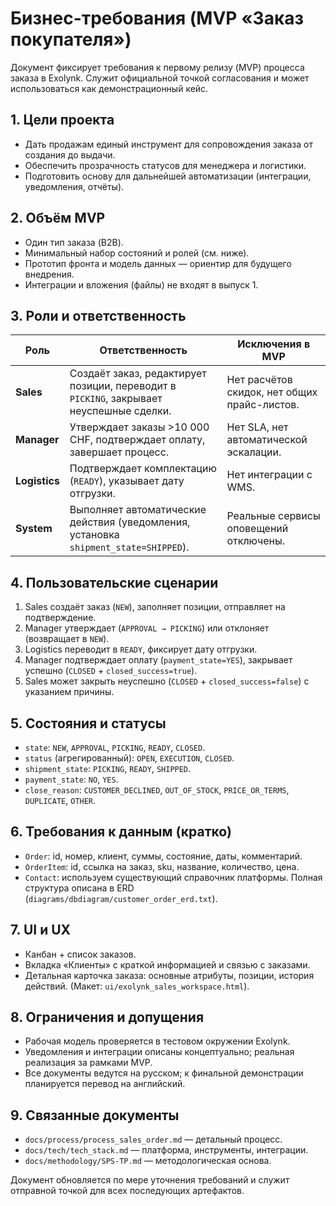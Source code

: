 ﻿# Бизнес-требования (MVP «Заказ покупателя»)

Документ фиксирует требования к первому релизу (MVP) процесса заказа в Exolynk. Служит официальной точкой согласования и может использоваться как демонстрационный кейс.

## 1. Цели проекта
- Дать продажам единый инструмент для сопровождения заказа от создания до выдачи.
- Обеспечить прозрачность статусов для менеджера и логистики.
- Подготовить основу для дальнейшей автоматизации (интеграции, уведомления, отчёты).

## 2. Объём MVP
- Один тип заказа (B2B).
- Минимальный набор состояний и ролей (см. ниже).
- Прототип фронта и модель данных — ориентир для будущего внедрения.
- Интеграции и вложения (файлы) не входят в выпуск 1.

## 3. Роли и ответственность
| Роль | Ответственность | Исключения в MVP |
| --- | --- | --- |
| **Sales** | Создаёт заказ, редактирует позиции, переводит в `PICKING`, закрывает неуспешные сделки. | Нет расчётов скидок, нет общих прайс-листов. |
| **Manager** | Утверждает заказы >10 000 CHF, подтверждает оплату, завершает процесс. | Нет SLA, нет автоматической эскалации. |
| **Logistics** | Подтверждает комплектацию (`READY`), указывает дату отгрузки. | Нет интеграции с WMS. |
| **System** | Выполняет автоматические действия (уведомления, установка `shipment_state=SHIPPED`). | Реальные сервисы оповещений отключены. |

## 4. Пользовательские сценарии
1. Sales создаёт заказ (`NEW`), заполняет позиции, отправляет на подтверждение.
2. Manager утверждает (`APPROVAL → PICKING`) или отклоняет (возвращает в `NEW`).
3. Logistics переводит в `READY`, фиксирует дату отгрузки.
4. Manager подтверждает оплату (`payment_state=YES`), закрывает успешно (`CLOSED` + `closed_success=true`).
5. Sales может закрыть неуспешно (`CLOSED` + `closed_success=false`) с указанием причины.

## 5. Состояния и статусы
- `state`: `NEW`, `APPROVAL`, `PICKING`, `READY`, `CLOSED`.
- `status` (агрегированный): `OPEN`, `EXECUTION`, `CLOSED`.
- `shipment_state`: `PICKING`, `READY`, `SHIPPED`.
- `payment_state`: `NO`, `YES`.
- `close_reason`: `CUSTOMER_DECLINED`, `OUT_OF_STOCK`, `PRICE_OR_TERMS`, `DUPLICATE`, `OTHER`.

## 6. Требования к данным (кратко)
- `Order`: id, номер, клиент, суммы, состояние, даты, комментарий.
- `OrderItem`: id, ссылка на заказ, sku, название, количество, цена.
- `Contact`: используем существующий справочник платформы.
Полная структура описана в ERD (`diagrams/dbdiagram/customer_order_erd.txt`).

## 7. UI и UX
- Канбан + список заказов.
- Вкладка «Клиенты» с краткой информацией и связью с заказами.
- Детальная карточка заказа: основные атрибуты, позиции, история действий.
(Макет: `ui/exolynk_sales_workspace.html`).

## 8. Ограничения и допущения
- Рабочая модель проверяется в тестовом окружении Exolynk.
- Уведомления и интеграции описаны концептуально; реальная реализация за рамками MVP.
- Все документы ведутся на русском; к финальной демонстрации планируется перевод на английский.

## 9. Связанные документы
- `docs/process/process_sales_order.md` — детальный процесс.
- `docs/tech/tech_stack.md` — платформа, инструменты, интеграции.
- `docs/methodology/SPS-TP.md` — методологическая основа.

Документ обновляется по мере уточнения требований и служит отправной точкой для всех последующих артефактов.
